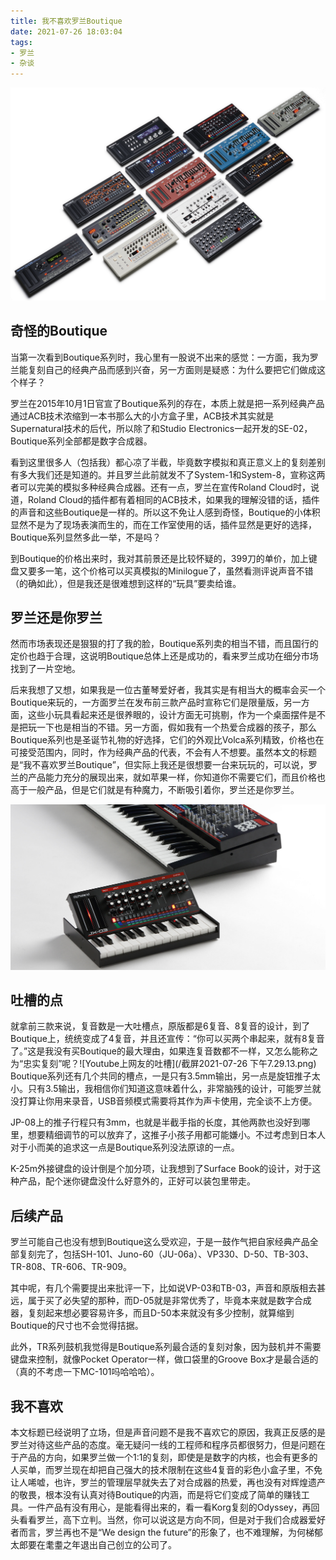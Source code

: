 ```yaml
---
title: 我不喜欢罗兰Boutique
date: 2021-07-26 18:03:04
tags:
- 罗兰
- 杂谈
---
```


![Boutique舰队](/images/Roland-Boutique-familia.jpg)

## 奇怪的Boutique

当第一次看到Boutique系列时，我心里有一股说不出来的感觉：一方面，我为罗兰能复刻自己的经典产品而感到兴奋，另一方面则是疑惑：为什么要把它们做成这个样子？

<!--more-->

罗兰在2015年10月1日官宣了Boutique系列的存在，本质上就是把一系列经典产品通过ACB技术浓缩到一本书那么大的小方盒子里，ACB技术其实就是Supernatural技术的后代，所以除了和Studio Electronics一起开发的SE-02，Boutique系列全部都是数字合成器。

看到这里很多人（包括我）都心凉了半截，毕竟数字模拟和真正意义上的复刻差别有多大我们还是知道的。并且罗兰此前就发不了System-1和System-8，宣称这两者可以完美的模拟多种经典合成器。还有一点，罗兰在宣传Roland Cloud时，说道，Roland Cloud的插件都有着相同的ACB技术，如果我的理解没错的话，插件的声音和这些Boutique是一样的。所以这不免让人感到奇怪，Boutique的小体积显然不是为了现场表演而生的，而在工作室使用的话，插件显然是更好的选择，Boutique系列显然多此一举，不是吗？

到Boutique的价格出来时，我对其前景还是比较怀疑的，399刀的单价，加上键盘又要多一笔，这个价格可以买真模拟的Minilogue了，虽然看测评说声音不错（的确如此），但是我还是很难想到这样的“玩具”要卖给谁。

## 罗兰还是你罗兰

然而市场表现还是狠狠的打了我的脸，Boutique系列卖的相当不错，而且国行的定价也趋于合理，这说明Boutique总体上还是成功的，看来罗兰成功在细分市场找到了一片空地。

后来我想了又想，如果我是一位古董琴爱好者，我其实是有相当大的概率会买一个Boutique来玩的，一方面罗兰在发布前三款产品时宣称它们是限量版，另一方面，这些小玩具看起来还是很养眼的，设计方面无可挑剔，作为一个桌面摆件是不是把玩一下也是相当的不错。另一方面，假如我有一个热爱合成器的孩子，那么Boutique系列也是圣诞节礼物的好选择，它们的外观比Volca系列精致，价格也在可接受范围内，同时，作为经典产品的代表，不会有人不想要。虽然本文的标题是“我不喜欢罗兰Boutique”，但实际上我还是很想要一台来玩玩的，可以说，罗兰的产品能力充分的展现出来，就如苹果一样，你知道你不需要它们，而且价格也高于一般产品，但是它们就是有种魔力，不断吸引着你，罗兰还是你罗兰。

![roland-boutique-JX-03](/images/roland-boutique-JX-03.jpg)

## 吐槽的点

就拿前三款来说，复音数是一大吐槽点，原版都是6复音、8复音的设计，到了Boutique上，统统变成了4复音，并且还宣传：“你可以买两个串起来，就有8复音了。”这是我没有买Boutique的最大理由，如果连复音数都不一样，又怎么能称之为“忠实复刻”呢？![Youtube上网友的吐槽](/截屏2021-07-26 下午7.29.13.png)
Boutique系列还有几个共同的槽点，一是只有3.5mm输出，另一点是旋钮推子太小。只有3.5输出，我相信你们知道这意味着什么，非常脑残的设计，可能罗兰就没打算让你用来录音，USB音频模式需要将其作为声卡使用，完全谈不上方便。

JP-08上的推子行程只有3mm，也就是半截手指的长度，其他两款也没好到哪里，想要精细调节的可以放弃了，这推子小孩子用都可能嫌小。不过考虑到日本人对于小而美的追求这一点是Boutique系列没法原谅的一点。

K-25m外接键盘的设计倒是个加分项，让我想到了Surface Book的设计，对于这种产品，配个迷你键盘没什么好意外的，正好可以装包里带走。

## 后续产品

罗兰可能自己也没有想到Boutique这么受欢迎，于是一鼓作气把自家经典产品全部复刻完了，包括SH-101、Juno-60（JU-06a）、VP330、D-50、TB-303、TR-808、TR-606、TR-909。

其中呢，有几个需要提出来批评一下，比如说VP-03和TB-03，声音和原版相去甚远，属于买了必失望的那种，而D-05就是非常优秀了，毕竟本来就是数字合成器，复刻起来想必要容易许多，而且D-50本来就没有多少控制，就算缩到Boutique的尺寸也不会觉得拮据。

此外，TR系列鼓机我觉得是Boutique系列最合适的复刻对象，因为鼓机并不需要键盘来控制，就像Pocket Operator一样，做口袋里的Groove Box才是最合适的（真的不考虑一下MC-101吗哈哈哈）。

## 我不喜欢

本文标题已经说明了立场，但是声音问题不是我不喜欢它的原因，我真正反感的是罗兰对待这些产品的态度。毫无疑问一线的工程师和程序员都很努力，但是问题在于产品的方向，如果罗兰做一个1:1的复刻，即使是是数字的内核，也会有更多的人买单，而罗兰现在却把自己强大的技术限制在这些4复音的彩色小盒子里，不免让人唏嘘，也许，罗兰的管理层早就失去了对合成器的热爱，再也没有对辉煌遗产的敬畏，根本没有认真对待Boutique的内涵，而是将它们变成了简单的赚钱工具。一件产品有没有用心，是能看得出来的，看一看Korg复刻的Odyssey，再回头看看罗兰，高下立判。当然，你可以说这是方向不同，但是对于我们合成器爱好者而言，罗兰再也不是“We design the future”的形象了，也不难理解，为何梯郁太郎要在耄耋之年退出自己创立的公司了。




